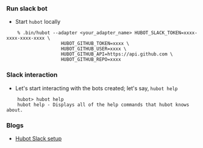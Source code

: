 ### Run slack bot

- Start `hubot` locally
```
    % .bin/hubot --adapter <your_adapter_name> HUBOT_SLACK_TOKEN=xxxx-xxxx-xxxx-xxxx \
    				HUBOT_GITHUB_TOKEN=xxxx \
    				HUBOT_GITHUB_USER=xxxx \
    				HUBOT_GITHUB_API=https://api.github.com \
    				HUBOT_GITHUB_REPO=xxxx
```

### Slack interaction

- Let's start interacting with the bots created; let's say, `hubot help`

```
    hubot> hubot help
    hubot help - Displays all of the help commands that hubot knows about.
```

### Blogs

- [Hubot Slack setup]

[Hubot Slack setup]: https://devopsqa.wordpress.com/2019/03/19/hubot-slack-setup/
